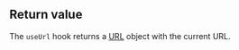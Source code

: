 ## Return value

The `useUrl` hook returns a [URL](https://developer.mozilla.org/en-US/docs/Web/API/URL) object with the current URL.

